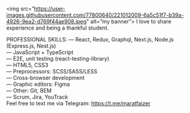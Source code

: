 <img src=”https://user-images.githubusercontent.com/77800640/221012009-6a5c51f7-b39a-4926-9ea2-d769f44ae908.jpeg" alt=”my banner”>
I love to share experience and being a thankful student.

PROFESSIONAL SKILLS:
— React, Redux, Graphql, Next.js, Node.js (Express.js, Nest.js)\
— JavaScript + TypeScript\
— E2E, unit testing (react-testing-library)\
— HTML5, CSS3\
— Preprocessors: SCSS/SASS/LESS\
— Cross-browser development\
— Graphic editors: Figma\
— Other: Git, BEM\
— Scrum, Jira, YouTrack\
Feel free to text me via Telegram: https://t.me/maratfaizer
